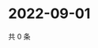 # 2022-09-01

共 0 条

<!-- BEGIN WEIBO -->
<!-- 最后更新时间 Thu Sep 01 2022 16:23:09 GMT+0800 (China Standard Time) -->

<!-- END WEIBO -->
